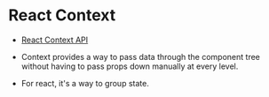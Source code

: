 # React Context

- [React Context API](https://reactjs.org/docs/context.html)

- Context provides a way to pass data through the component tree without having to pass props down manually at every level.
	
- For react, it's a way to group state.
	
